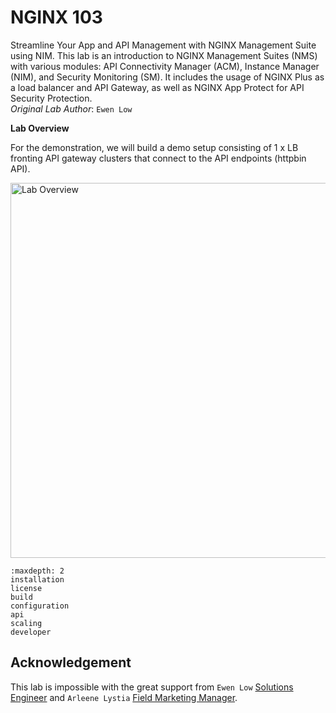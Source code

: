 # NGINX 103

Streamline Your App and API Management with NGINX Management Suite using NIM. This lab is an introduction to NGINX Management Suites (NMS) with various modules: API Connectivity Manager (ACM), Instance Manager (NIM), and Security Monitoring (SM). It includes the usage of NGINX Plus as a load balancer and API Gateway, as well as NGINX App Protect for API Security Protection.
<br>*Original Lab Author*: `Ewen Low`

**Lab Overview**

For the demonstration, we will build a demo setup consisting of 1 x LB fronting API gateway clusters that connect to the API endpoints (httpbin API).

<img width="600" alt="Lab Overview" src="https://github.com/donchai/nginx-103/assets/6828772/fa05f8f8-ff1f-49e7-acc7-c42ff16d95f5"><br>


```{toctree}
:maxdepth: 2
installation
license
build
configuration
api
scaling
developer
```

## Acknowledgement

This lab is impossible with the great support from `Ewen Low` [Solutions Engineer](https://my.linkedin.com/in/ewen-low-a73413174) and `Arleene Lystia` [Field Marketing Manager](https://id.linkedin.com/in/arleene-lystia).
